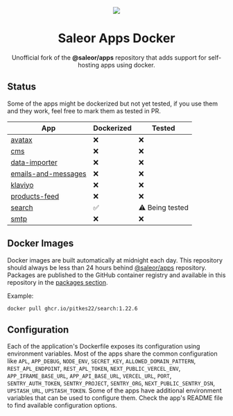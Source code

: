 <p align="center">
  <img src="https://github.com/user-attachments/assets/f46673a1-e664-414d-af2a-bed328d6b394" />
</p>

<div align="center">
  <h1>Saleor Apps Docker</h1>
</div>

<div align="center">
  <p>Unofficial fork of the <b>@saleor/apps</b> repository that adds support for self-hosting apps using docker.</p>
</div>

## Status

Some of the apps might be dockerized but not yet tested, if you use them and they work, feel free to mark them as tested in PR.

| App                                                | Dockerized | Tested          |
|----------------------------------------------------|------------|-----------------|
| [avatax](./apps/avatax)                            | ❌          | ❌               | 
| [cms](./apps/cms-v2)                               | ❌          | ❌               | 
| [data-importer](./apps/data-importer)              | ❌          | ❌               | 
| [emails-and-messages](./apps/emails-and-messages/) | ❌          | ❌               | 
| [klaviyo](./apps/klaviyo)                          | ❌          | ❌               | 
| [products-feed](./apps/products-feed)              | ❌          | ❌               | 
| [search](./apps/search)                            | ✅          | ⚠️ Being tested | 
| [smtp](./apps/smtp)                                | ❌          | ❌               | 

## Docker Images

Docker images are built automatically at midnight each day. This repository should always be less than 24 hours behind [@saleor/apps](https://github.com/saleor/apps) repository.
Packages are published to the GitHub container registry and available in this repository in the [packages section](https://github.com/pitkes22?tab=packages&repo_name=saleor-apps-docker).

Example:
```shell
docker pull ghcr.io/pitkes22/search:1.22.6
```

## Configuration

Each of the application's Dockerfile exposes its configuration using environment variables. Most of the apps share the common configuration like `APL`, `APP_DEBUG`, `NODE_ENV`, `SECRET_KEY`, `ALLOWED_DOMAIN_PATTERN`, `REST_APL_ENDPOINT`, `REST_APL_TOKEN`, `NEXT_PUBLIC_VERCEL_ENV`, `APP_IFRAME_BASE_URL`, `APP_API_BASE_URL`, `VERCEL_URL`, `PORT`, `SENTRY_AUTH_TOKEN`, `SENTRY_PROJECT`, `SENTRY_ORG`, `NEXT_PUBLIC_SENTRY_DSN`, `UPSTASH_URL`, `UPSTASH_TOKEN`. Some of the apps have additional environment variables 
that can be used to configure them. Check the app's README file to find available configuration options.
